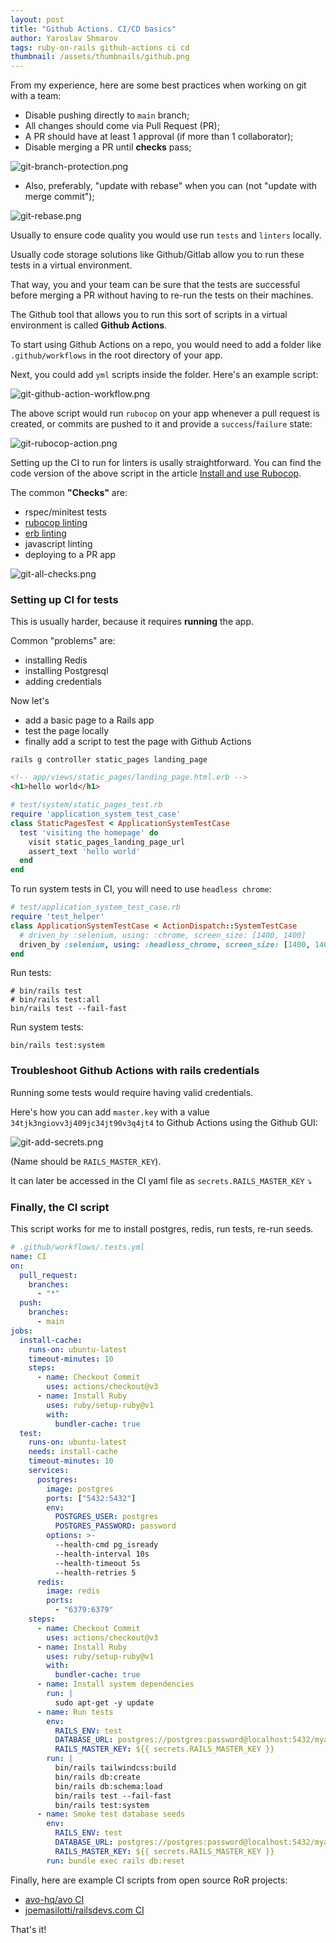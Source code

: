 ```yaml
---
layout: post
title: "Github Actions. CI/CD basics"
author: Yaroslav Shmarov
tags: ruby-on-rails github-actions ci cd
thumbnail: /assets/thumbnails/github.png
---
```


From my experience, here are some best practices when working on git with a team:

* Disable pushing directly to `main` branch;
* All changes should come via Pull Request (PR);
* A PR should have at least 1 approval (if more than 1 collaborator);
* Disable merging a PR until **checks** pass;

![git-branch-protection.png](/assets/images/git-branch-protection.png)

* Also, preferably, "update with rebase" when you can (not "update with merge commit");

![git-rebase.png](/assets/images/git-rebase.png)

Usually to ensure code quality you would use run `tests` and `linters` locally.

Usually code storage solutions like Github/Gitlab allow you to run these tests in a virtual environment.

That way, you and your team can be sure that the tests are successful before merging a PR without having to re-run the tests on their machines.

The Github tool that allows you to run this sort of scripts in a virtual environment is called **Github Actions**.

To start using Github Actions on a repo, you would need to add a folder like `.github/workflows` in the root directory of your app.

Next, you could add `yml` scripts inside the folder. Here's an example script:

![git-github-action-workflow.png](/assets/images/git-github-action-workflow.png)

The above script would run `rubocop` on your app whenever a pull request is created, or commits are pushed to it and provide a `success`/`failure` state:

![git-rubocop-action.png](/assets/images/git-rubocop-action.png)

Setting up the CI to run for linters is usally straightforward. You can find the code version of the above script in the article [Install and use Rubocop](https://blog.corsego.com/install-and-use-rubocop).

The common **"Checks"** are:
* rspec/minitest tests
* [rubocop linting](https://blog.corsego.com/install-and-use-rubocop)
* [erb linting](https://blog.corsego.com/erb-linting)
* javascript linting
* deploying to a PR app

![git-all-checks.png](/assets/images/git-all-checks.png)

### Setting up CI for **tests**

This is usually harder, because it requires **running** the app.

Common "problems" are:
* installing Redis
* installing Postgresql
* adding credentials

Now let's
* add a basic page to a Rails app
* test the page locally
* finally add a script to test the page with Github Actions

```shell
rails g controller static_pages landing_page
```

```html
<!-- app/views/static_pages/landing_page.html.erb -->
<h1>hello world</h1>
```

```ruby
# test/system/static_pages_test.rb
require 'application_system_test_case'
class StaticPagesTest < ApplicationSystemTestCase
  test 'visiting the homepage' do
    visit static_pages_landing_page_url
    assert_text 'hello world'
  end
end
```

To run system tests in CI, you will need to use `headless chrome`:

```ruby
# test/application_system_test_case.rb
require 'test_helper'
class ApplicationSystemTestCase < ActionDispatch::SystemTestCase
  # driven_by :selenium, using: :chrome, screen_size: [1400, 1400]
  driven_by :selenium, using: :headless_chrome, screen_size: [1400, 1400]
end
```

Run tests:

```shell
# bin/rails test
# bin/rails test:all
bin/rails test --fail-fast
```

Run system tests:

```shell
bin/rails test:system
```

### Troubleshoot Github Actions with rails credentials

Running some tests would require having valid credentials.

Here's how you can add `master.key` with a value `34tjk3ngiovv3j409jc34jt90v3q4jt4` to Github Actions using the Github GUI:

![git-add-secrets.png](/assets/images/git-add-secrets.png)

(Name should be `RAILS_MASTER_KEY`).

It can later be accessed in the CI yaml file as `secrets.RAILS_MASTER_KEY` ⤵️

### Finally, the CI script

This script works for me to install postgres, redis, run tests, re-run seeds.

```yml
# .github/workflows/.tests.yml
name: CI
on:
  pull_request:
    branches:
      - "*"
  push:
    branches:
      - main
jobs:
  install-cache:
    runs-on: ubuntu-latest
    timeout-minutes: 10
    steps:
      - name: Checkout Commit
        uses: actions/checkout@v3
      - name: Install Ruby
        uses: ruby/setup-ruby@v1
        with:
          bundler-cache: true
  test:
    runs-on: ubuntu-latest
    needs: install-cache
    timeout-minutes: 10
    services:
      postgres:
        image: postgres
        ports: ["5432:5432"]
        env:
          POSTGRES_USER: postgres
          POSTGRES_PASSWORD: password
        options: >-
          --health-cmd pg_isready
          --health-interval 10s
          --health-timeout 5s
          --health-retries 5
      redis:
        image: redis
        ports:
          - "6379:6379"
    steps:
      - name: Checkout Commit
        uses: actions/checkout@v3
      - name: Install Ruby
        uses: ruby/setup-ruby@v1
        with:
          bundler-cache: true
      - name: Install system dependencies
        run: |
          sudo apt-get -y update
      - name: Run tests
        env:
          RAILS_ENV: test
          DATABASE_URL: postgres://postgres:password@localhost:5432/myapp_test
          RAILS_MASTER_KEY: ${{ secrets.RAILS_MASTER_KEY }}
        run: |
          bin/rails tailwindcss:build
          bin/rails db:create
          bin/rails db:schema:load
          bin/rails test --fail-fast
          bin/rails test:system
      - name: Smoke test database seeds
        env:
          RAILS_ENV: test
          DATABASE_URL: postgres://postgres:password@localhost:5432/myapp_test
          RAILS_MASTER_KEY: ${{ secrets.RAILS_MASTER_KEY }}
        run: bundle exec rails db:reset
```

Finally, here are example CI scripts from open source RoR projects:
* [avo-hq/avo CI](https://github.com/avo-hq/avo/tree/main/.github/workflows)
* [joemasilotti/railsdevs.com CI](https://github.com/joemasilotti/railsdevs.com/tree/main/.github/workflows)

That's it!
